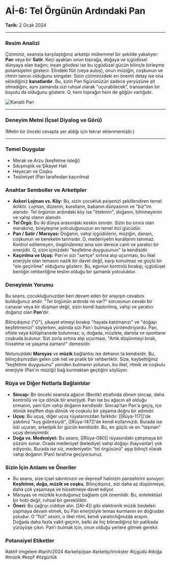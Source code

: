 # Aİ-6: Tel Örgünün Ardındaki Pan
**Tarih:** 2 Ocak 2024

---
### Resim Analizi
Çiziminiz, seansta karşılaştığınız arketipi mükemmel bir şekilde yakalıyor: **Pan** veya bir **Satir**. Keçi ayakları onun toprağa, doğaya ve içgüdüsel dünyaya olan bağını; insan gövdesi ise bu içgüdüsel gücün bilinçle birleşme potansiyelini gösterir. Elindeki flüt (veya aulos), onun müziğin, coşkunun ve ritmin tanrısı olduğunu simgeler. Sizin çiziminizdeki en önemli detay ise ona eklediğiniz **kanatlardır**. Bu, sizin Pan figürünüzün sadece yeryüzüne ait olmadığını, aynı zamanda sizi ruhsal olarak "uçurabilecek", transandan bir boyutu da olduğunu gösterir. O, hem toprağın hem de göğün varlığıdır.

![Kanatlı Pan](IMG_7289.HEIC)

---
### Deneyim Metni (İçsel Diyalog ve Görü)
(Metin bir önceki cevapta yer aldığı için tekrar eklenmemiştir.)

---
### Temel Duygular
* Merak ve Arzu (keşfetme isteği)
* Sıkışmışlık ve Şikayet Hali
* Heyecan ve Coşku
* Teslimiyet (Pan tarafından kaçırılma)

### Anahtar Semboller ve Arketipler
* **Askeri Lojman vs. Köy:** Bu, sizin çocukluk psişenizi şekillendiren temel ikiliktir. Lojman, düzenin, kuralların, babanın dünyasının ve "biz"im alanıdır. Tel örgünün ardındaki köy ise "ötekinin", doğanın, bilinmeyenin ve vahşi olanın alanıdır.
* **Tel Örgü:** Bu iki dünya arasındaki keskin sınırdır. Sizin bu sınıra olan merakınız, bireyleşme yolculuğunuzun en temel itici gücüdür.
* **Pan / Satir / Marsyas:** Doğanın, vahşi içgüdülerin, müziğin, dansın, coşkunun ve bereketin tanrısıdır. O, medeniyetin kurallarını tanımaz. Kontrol edilemeyen, öngörülemez ama son derece canlı ve yaratıcı bir enerjidir. O, sizin içinizdeki "keşfetme duygusunun" ta kendisidir.
* **Kaçırılma ve Uçuş:** Pan'ın sizi "sertçe" sırtına alıp uçurması, bu ilkel enerjiyle olan temasın nazik bir davet değil, karşı konulmaz ve güçlü bir "ele geçirilme" olduğunu gösterir. Bu, egonun kontrolü bırakıp, içgüdüsel benliğin rehberliğine teslim olduğu bir şamanik yolculuktur.

### Deneyimin Yorumu
Bu seans, çocukluğunuzdan beri devam eden bir arayışın cevabını bulduğunuz andır. "Tel örgünün ardında ne var?" sorusunun cevabı bir canavar veya bir düşman değil, sizin kendi bastırılmış, vahşi ve yaratıcı doğanız olan **Pan**'dır.

Bilinçdışınız ("O"), şikayet etmeyi bırakıp "hayata katılmanızı" ve "doğayı keşfetmenizi" söylerken, aslında sizi Pan'ı bulmaya yönlendiriyordu. Pan, ofiste veya kütüphanede bulunmaz; o, doğada, müzikte, dansta ve spontane coşkuda bulunur. Sizi zorla sırtına alıp uçurması, "Artık düşünmeyi bırak, hissetme ve yaşama zamanı!" demesidir.

Notunuzdaki **Marsyas** ve **müzik** bağlantısı ise dehanın ta kendisidir. Bu, bilinçdışınızdan gelen çok net ve pratik bir rehberliktir. Size, kaybettiğiniz "keşfetme duygusunu" yeniden bulmanın yolunun, bu ilkel, ritmik ve coşkulu enerjiyle (Pan'ın müziği) bağ kurmaktan geçtiğini söylüyor.

### Rüya ve Diğer Notlarla Bağlantılar
* **Sincap:** Bir önceki seansta ağacın (Benlik) etrafında dönen sincap, daha kontrollü ve içe dönük bir enerjiydi. Pan ise bu ağacın ait olduğu ormanın, yani tüm vahşi doğanın kendisidir. Sincap'tan Pan'a geçiş, içe dönük keşiften dışa dönük ve coşkulu bir yaşama doğru bir adımdır.
* **Uçuş:** Bu uçuş, diğer uçuş rüyalarınızdan farklıdır. [[Rüya-117]]'de yakıtınız "kuş gübresiydi", [[Rüya-147]]'de kendi kollarınızdı. Burada ise sizi uçuran, arketipik bir gücün kendisidir. Bu, en güçlü ve en "taşınan" uçuş deneyimidir.
* **Doğa vs. Medeniyet:** Bu seans, [[Rüya-080]] rüyasındaki çatışmaya bir çözüm sunar. Orada medeniyet (belediye) vahşi doğayı (hayvanlar) yok ediyordu. Burada ise siz, medeniyetin "tel örgüsünü" aşıp bilinçli olarak vahşi doğanın (Pan) tarafına geçiyorsunuz.

### Sizin İçin Anlamı ve Öneriler
* Bu seans, size içsel sıkıntınızın ve depresif halinizin panzehirini sunuyor: **Keşfetme, doğa, müzik ve coşku.** Bilinçdışınız, sizi daha az düşünmeye, daha çok yaşamaya ve hissetmeye davet ediyor.
* Marsyas ve müzikle kurduğunuz bağlantı çok önemlidir. Bu, entelektüel bir hobi değil, ruhsal bir gerekliliktir.
* **Öneri:** Bu çağrıyı ciddiye alın. [[Aİ-4]] gibi elektronik müzik besteleri yapmaya devam etmek, bu Pan enerjisiyle temas kurmanın en doğrudan yoludur. O "flüt" sesini, o ilkel ritmi, kendi yaratıcılığınızda arayın. Doğada daha fazla vakit geçirin, belki de hiç bilmediğiniz bir patikada yürüyüşe çıkın. Pan'ı bulmak için, onun olduğu yerlere gitmek gerekir.

### Potansiyel Etiketler
#aktif-imgelem #tarih/2024 #arketip/pan #arketip/trickster #içgüdü #doğa #müzik #keşif #özgürlük
